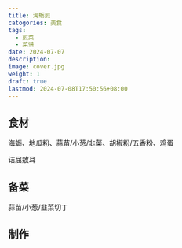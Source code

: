 ```yaml
---
title: 海蛎煎
catogories: 美食
tags:
  - 煎菜
  - 菜谱
date: 2024-07-07
description: 
image: cover.jpg
weight: 1
draft: true
lastmod: 2024-07-08T17:50:56+08:00
---
```


## 食材

海蛎、地瓜粉、蒜苗/小葱/韭菜、胡椒粉/五香粉、鸡蛋

诘屈敖耳

## 备菜

蒜苗/小葱/韭菜切丁




## 制作

